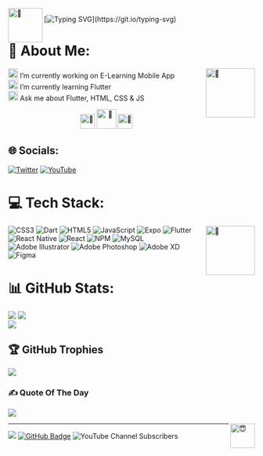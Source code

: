 <picture>
  <source srcset="https://fonts.gstatic.com/s/e/notoemoji/latest/1f339/512.webp" type="image/webp">
  <img src="https://fonts.gstatic.com/s/e/notoemoji/latest/1f339/512.gif" alt="🌹" width="70" height="70" align="left">
</picture>

[![Typing SVG](https://readme-typing-svg.herokuapp.com?font=Lobster&size=25&pause=1000&&vCenter=true&multiline=true&width=560&height=75&lines=Hi%2C+I+am+Nimra..!;A+Passionate+Frontend+Developer+From+Karachi%2C+Pakistan.)](https://git.io/typing-svg)

# 💫 About Me: <br>

<picture>
  <source srcset="https://fonts.gstatic.com/s/e/notoemoji/latest/1f48e/512.webp" type="image/webp">
  <img src="https://fonts.gstatic.com/s/e/notoemoji/latest/1f48e/512.gif" alt="💎" width="100" height="100" align="right">
</picture>
                                                                                                                      
<picture>
  <source srcset="https://fonts.gstatic.com/s/e/notoemoji/latest/1f643/512.webp" type="image/webp">
  <img src="https://fonts.gstatic.com/s/e/notoemoji/latest/1f643/512.gif" alt="🙃" width="20" height="20">
</picture> I’m currently working on E-Learning Mobile App<br>
<picture>
  <source srcset="https://fonts.gstatic.com/s/e/notoemoji/latest/1f970/512.webp" type="image/webp">
  <img src="https://fonts.gstatic.com/s/e/notoemoji/latest/1f970/512.gif" alt="🥰" width="20" height="20">
</picture> I’m currently learning Flutter<br>
<picture>
  <source srcset="https://fonts.gstatic.com/s/e/notoemoji/latest/1f64c/512.webp" type="image/webp">
  <img src="https://fonts.gstatic.com/s/e/notoemoji/latest/1f64c/512.gif" alt="🙌" width="20" height="20">
</picture> Ask me about Flutter, HTML, CSS & JS 
<br>
<p align="center">
<picture>
  <source srcset="https://fonts.gstatic.com/s/e/notoemoji/latest/1f31f/512.webp" type="image/webp">
  <img src="https://fonts.gstatic.com/s/e/notoemoji/latest/1f31f/512.gif" alt="🌟" width="30" height="30">
</picture>
<picture>
  <source srcset="https://fonts.gstatic.com/s/e/notoemoji/latest/1f31f/512.webp" type="image/webp">
  <img src="https://fonts.gstatic.com/s/e/notoemoji/latest/1f31f/512.gif" alt="🌟" width="40" height="40">
</picture>
<picture>
  <source srcset="https://fonts.gstatic.com/s/e/notoemoji/latest/1f31f/512.webp" type="image/webp">
  <img src="https://fonts.gstatic.com/s/e/notoemoji/latest/1f31f/512.gif" alt="🌟" width="30" height="30">
</picture>
</p>




## 🌐 Socials:
[![Twitter](https://img.shields.io/badge/Twitter-%231DA1F2.svg?logo=Twitter&logoColor=white)](https://twitter.com/@NimraAbid05) [![YouTube](https://img.shields.io/badge/YouTube-%23FF0000.svg?logo=YouTube&logoColor=white)](https://youtube.com/c/superioracademy05) 

# 💻 Tech Stack:

<picture>
  <source srcset="https://fonts.gstatic.com/s/e/notoemoji/latest/1f680/512.webp" type="image/webp">
  <img src="https://fonts.gstatic.com/s/e/notoemoji/latest/1f680/512.gif" alt="🚀" width="100" height="100" align="right">
</picture>

![CSS3](https://img.shields.io/badge/css3-%231572B6.svg?style=plastic&logo=css3&logoColor=white) ![Dart](https://img.shields.io/badge/dart-%230175C2.svg?style=plastic&logo=dart&logoColor=white) ![HTML5](https://img.shields.io/badge/html5-%23E34F26.svg?style=plastic&logo=html5&logoColor=white) ![JavaScript](https://img.shields.io/badge/javascript-%23323330.svg?style=plastic&logo=javascript&logoColor=%23F7DF1E) ![Expo](https://img.shields.io/badge/expo-1C1E24?style=plastic&logo=expo&logoColor=#D04A37) ![Flutter](https://img.shields.io/badge/Flutter-%2302569B.svg?style=plastic&logo=Flutter&logoColor=white) ![React Native](https://img.shields.io/badge/react_native-%2320232a.svg?style=plastic&logo=react&logoColor=%2361DAFB) ![React](https://img.shields.io/badge/react-%2320232a.svg?style=plastic&logo=react&logoColor=%2361DAFB) ![NPM](https://img.shields.io/badge/NPM-%23000000.svg?style=plastic&logo=npm&logoColor=white) ![MySQL](https://img.shields.io/badge/mysql-%2300f.svg?style=plastic&logo=mysql&logoColor=white) ![Adobe Illustrator](https://img.shields.io/badge/adobeillustrator-%23FF9A00.svg?style=plastic&logo=adobeillustrator&logoColor=white) ![Adobe Photoshop](https://img.shields.io/badge/adobephotoshop-%2331A8FF.svg?style=plastic&logo=adobephotoshop&logoColor=white) ![Adobe XD](https://img.shields.io/badge/Adobe%20XD-470137?style=plastic&logo=Adobe%20XD&logoColor=#FF61F6) 	![Figma](https://img.shields.io/badge/figma-%23F24E1E.svg?style=plastic&logo=figma&logoColor=white)
# 📊 GitHub Stats:
![](https://github-readme-stats.vercel.app/api?username=NimraAbid05&theme=midnight-purple&hide_border=false&include_all_commits=false&count_private=false)
![](https://github-readme-streak-stats.herokuapp.com/?user=NimraAbid05&theme=midnight-purple&hide_border=false)<br/>
![](https://github-readme-stats.vercel.app/api/top-langs/?username=NimraAbid05&theme=midnight-purple&hide_border=false&include_all_commits=false&count_private=false&layout=compact)

## 🏆 GitHub Trophies
![](https://github-profile-trophy.vercel.app/?username=NimraAbid05&theme=radical&no-frame=true&no-bg=true&margin-w=4)

### ✍️ Quote Of The Day
![](https://quotes-github-readme.vercel.app/api?type=horizontal&theme=radical)

<picture>
  <source srcset="https://fonts.gstatic.com/s/e/notoemoji/latest/1f607/512.webp" type="image/webp">
  <img src="https://fonts.gstatic.com/s/e/notoemoji/latest/1f607/512.gif" alt="😇" width="50" height="50" align="right">
</picture>

---
[![](https://visitcount.itsvg.in/api?id=NimraAbid05&icon=7&color=1)](https://visitcount.itsvg.in)
<a href="https://github.com/NimraAbid05?tab=followers"><img src="https://img.shields.io/github/followers/NimraAbid05?label=Followers&style=social" alt="GitHub Badge"></a> 
![YouTube Channel Subscribers](https://img.shields.io/youtube/channel/subscribers/UCEJdFjz9mxnhfAbFq1XDbqQ?style=social)
